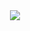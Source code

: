 <div align="center">
  <img src="https://c.tenor.com/QP4hU_uG9x4AAAAd/revolution.gif"></img>
</div>
